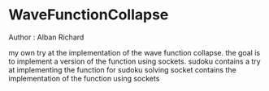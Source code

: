 # WaveFunctionCollapse
Author : Alban Richard
 
 my own try at the implementation of the wave function collapse.
 the goal is to implement a version of the function using sockets.
 sudoku contains a try at implementing the function for sudoku solving
 socket contains the implementation of the function using sockets

